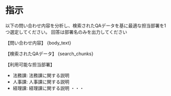 # 指示
以下の問い合わせ内容を分析し、検索されたQAデータを基に最適な担当部署を1つ選定してください。
回答は部署名のみを出力してください

【問い合わせ内容】
{body_text}

【検索されたQAデータ】
{search_chunks}

【利用可能な担当部署】
- 法務課: 法務課に関する説明 
- 人事課: 人事課に関する説明
- 経理課: 経理課に関する説明
・・・